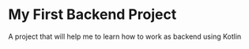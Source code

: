 # My First Backend Project
A project that will help me to learn how to work as backend using Kotlin
